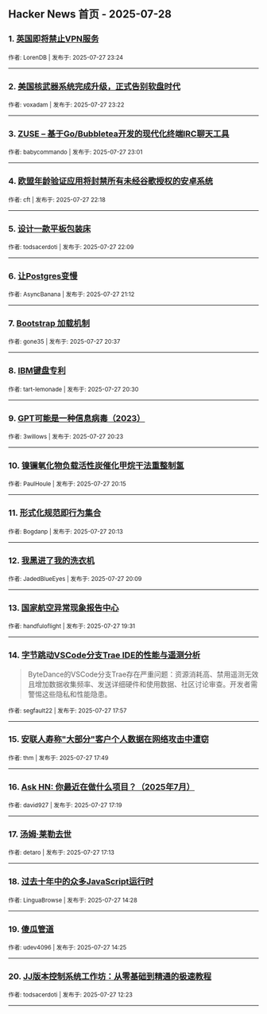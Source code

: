 ## Hacker News 首页 - 2025-07-28


### 1. [英国即将禁止VPN服务](https://news.ycombinator.com/item?id=44705627)

<sub>作者: LorenDB | 发布于: 2025-07-27 23:24</sub>

---

### 2. [美国核武器系统完成升级，正式告别软盘时代](https://news.ycombinator.com/item?id=44705619)

<sub>作者: voxadam | 发布于: 2025-07-27 23:22</sub>

---

### 3. [ZUSE – 基于Go/Bubbletea开发的现代化终端IRC聊天工具](https://news.ycombinator.com/item?id=44705494)

<sub>作者: babycommando | 发布于: 2025-07-27 23:01</sub>

---

### 4. [欧盟年龄验证应用将封禁所有未经谷歌授权的安卓系统](https://news.ycombinator.com/item?id=44705240)

<sub>作者: cft | 发布于: 2025-07-27 22:18</sub>

---

### 5. [设计一款平板包装床](https://news.ycombinator.com/item?id=44705171)

<sub>作者: todsacerdoti | 发布于: 2025-07-27 22:09</sub>

---

### 6. [让Postgres变慢](https://news.ycombinator.com/item?id=44704736)

<sub>作者: AsyncBanana | 发布于: 2025-07-27 21:12</sub>

---

### 7. [Bootstrap 加载机制](https://news.ycombinator.com/item?id=44704482)

<sub>作者: gone35 | 发布于: 2025-07-27 20:37</sub>

---

### 8. [IBM键盘专利](https://news.ycombinator.com/item?id=44704422)

<sub>作者: tart-lemonade | 发布于: 2025-07-27 20:30</sub>

---

### 9. [GPT可能是一种信息病毒（2023）](https://news.ycombinator.com/item?id=44704377)

<sub>作者: 3willows | 发布于: 2025-07-27 20:23</sub>

---

### 10. [镍镧氧化物负载活性炭催化甲烷干法重整制氢](https://news.ycombinator.com/item?id=44704319)

<sub>作者: PaulHoule | 发布于: 2025-07-27 20:15</sub>

---

### 11. [形式化规范即行为集合](https://news.ycombinator.com/item?id=44704305)

<sub>作者: Bogdanp | 发布于: 2025-07-27 20:13</sub>

---

### 12. [我黑进了我的洗衣机](https://news.ycombinator.com/item?id=44704270)

<sub>作者: JadedBlueEyes | 发布于: 2025-07-27 20:09</sub>

---

### 13. [国家航空异常现象报告中心](https://news.ycombinator.com/item?id=44703908)

<sub>作者: handfuloflight | 发布于: 2025-07-27 19:31</sub>

---

### 14. [字节跳动VSCode分支Trae IDE的性能与遥测分析](https://news.ycombinator.com/item?id=44703164)
> ByteDance的VSCode分支Trae存在严重问题：资源消耗高、禁用遥测无效且增加数据收集频率、发送详细硬件和使用数据、社区讨论审查。开发者需警惕这些隐私和性能隐患。

<sub>作者: segfault22 | 发布于: 2025-07-27 17:57</sub>

---

### 15. [安联人寿称"大部分"客户个人数据在网络攻击中遭窃](https://news.ycombinator.com/item?id=44703079)

<sub>作者: thm | 发布于: 2025-07-27 17:49</sub>

---

### 16. [Ask HN: 你最近在做什么项目？（2025年7月）](https://news.ycombinator.com/item?id=44702833)

<sub>作者: david927 | 发布于: 2025-07-27 17:19</sub>

---

### 17. [汤姆·莱勒去世](https://news.ycombinator.com/item?id=44702782)

<sub>作者: detaro | 发布于: 2025-07-27 17:13</sub>

---

### 18. [过去十年中的众多JavaScript运行时](https://news.ycombinator.com/item?id=44701574)

<sub>作者: LinguaBrowse | 发布于: 2025-07-27 14:28</sub>

---

### 19. [傻瓜管道](https://news.ycombinator.com/item?id=44701555)

<sub>作者: udev4096 | 发布于: 2025-07-27 14:25</sub>

---

### 20. [JJ版本控制系统工作坊：从零基础到精通的极速教程](https://news.ycombinator.com/item?id=44700815)

<sub>作者: todsacerdoti | 发布于: 2025-07-27 12:23</sub>

---
